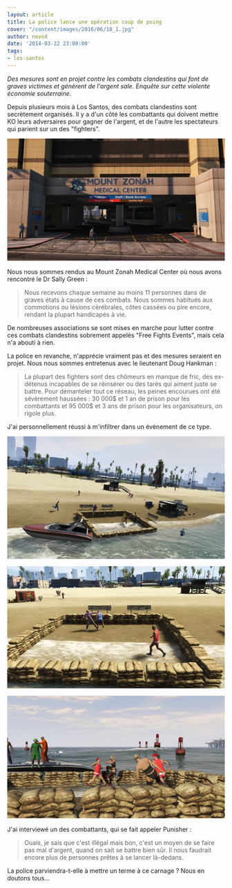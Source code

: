 ```yaml
---
layout: article
title: La police lance une opération coup de poing
cover: "/content/images/2016/06/18_1.jpg"
author: nevod
date: '2014-03-22 23:00:00'
tags:
- los-santos
---
```


_Des mesures sont en projet contre les combats clandestins qui font de graves victimes et génèrent de l'argent sale. Enquête sur cette violente économie souterraine._

Depuis plusieurs mois à Los Santos, des combats clandestins sont secrètement organisés. Il y a d'un côté les combattants qui doivent mettre KO leurs adversaires pour gagner de l'argent, et de l'autre les spectateurs qui parient sur un des "fighters".

![Le Mount Zonah Medical Center.](  /content/images/2016/06/17_4.jpg)

Nous nous sommes rendus au Mount Zonah Medical Center où nous avons rencontré le Dr Sally Green :

> Nous recevons chaque semaine au moins 11 personnes dans de graves états à cause de ces combats. Nous sommes habitués aux commotions ou lésions cérébrales, côtes cassées ou pire encore, rendant la plupart handicapés à vie.

De nombreuses associations se sont mises en marche pour lutter contre ces combats clandestins sobrement appelés "Free Fights Events", mais cela n'a abouti à rien.

La police en revanche, n'apprécie vraiment pas et des mesures seraient en projet. Nous nous sommes entretenus avec le lieutenant Doug Hankman :

> La plupart des fighters sont des chômeurs en manque de fric, des ex-détenus incapables de se réinsérer ou des tarés qui aiment juste se battre. Pour démanteler tout ce réseau, les peines encourues ont été sévèrement haussées : 30 000$ et 1 an de prison pour les combattants et 95 000$ et 3 ans de prison pour les organisateurs, on rigole plus.

J'ai personnellement réussi à m'infiltrer dans un événement de ce type.

![](  /content/images/2016/06/18_2_0.jpg)

![Les combats sont particulièrement sanglants et choquants.](  /content/images/2016/06/18_4.jpg)

![Même les femmes se battent.](  /content/images/2016/06/18.jpg)

J'ai interviewé un des combattants, qui se fait appeler Punisher :

> Ouais, je sais que c'est illégal mais bon, c'est un moyen de se faire pas mal d'argent, quand on sait se battre bien sûr. Il nous faudrait encore plus de personnes prêtes à se lancer là-dedans.

La police parviendra-t-elle à mettre un terme à ce carnage ? Nous en doutons tous...

<!--kg-card-end: markdown-->
